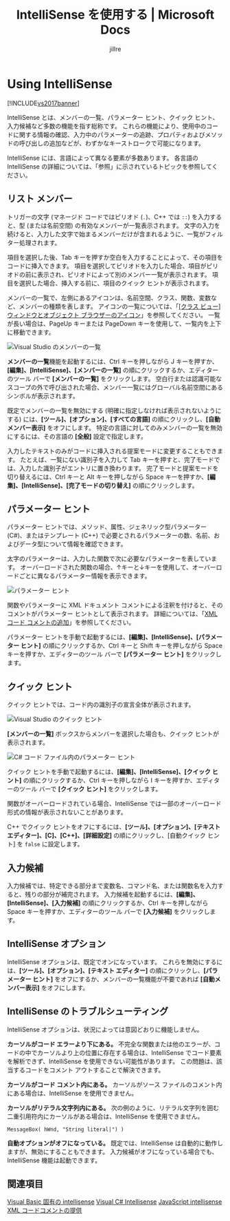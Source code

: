 ﻿---
title: IntelliSense を使用する | Microsoft Docs
ms.date: 11/15/2016
ms.prod: visual-studio-dev14
ms.technology: vs-ide-general
ms.topic: conceptual
f1_keywords:
- vc.tools.intellisense
helpviewer_keywords:
- IntelliSense, Complete Word
- IntelliSense, completion mode
- parameter information
- IntelliSense, List Members
- Quick Info
- Parameter Info
- IntelliSense [Visual Studio]
- IntelliSense, suggestion mode
- IntelliSense, Parameter Info
- IntelliSense, customizing
- Complete Word
- IntelliSense
- List Members
ms.assetid: 9fdb489b-8b46-4b92-9ccc-c8f8cc184081
caps.latest.revision: 33
author: jillre
ms.author: jillfra
manager: jillfra
ms.openlocfilehash: 735f93b2f900b8681a1e9fee490de8e4b697f9e7
ms.sourcegitcommit: a8e8f4bd5d508da34bbe9f2d4d9fa94da0539de0
ms.translationtype: MTE95
ms.contentlocale: ja-JP
ms.lasthandoff: 10/19/2019
ms.locfileid: "72656448"
---
# <a name="using-intellisense"></a>Using IntelliSense
[!INCLUDE[vs2017banner](../includes/vs2017banner.md)]

IntelliSense とは、メンバーの一覧、パラメーター ヒント、クイック ヒント、入力候補など多数の機能を指す総称です。 これらの機能により、使用中のコードに関する情報の確認、入力中のパラメーターの追跡、プロパティおよびメソッドの呼び出しの追加などが、わずかなキーストロークで可能になります。

 IntelliSense には、言語によって異なる要素が多数あります。 各言語の IntelliSense の詳細については、「参照」に示されているトピックを参照してください。

## <a name="list-members"></a>リスト メンバー
 トリガーの文字 (マネージド コードではピリオド (`.`)、C++ では `::`) を入力すると、型 (または名前空間) の有効なメンバーが一覧表示されます。 文字の入力を続けると、入力した文字で始まるメンバーだけが含まれるように、一覧がフィルター処理されます。

 項目を選択した後、Tab キーを押すか空白を入力することによって、その項目をコードに挿入できます。 項目を選択してピリオドを入力した場合、項目がピリオドの前に表示され、ピリオドによって別のメンバー一覧が表示されます。 項目を選択した場合、挿入する前に、項目のクイック ヒントが表示されます。

 メンバーの一覧で、左側にあるアイコンは、名前空間、クラス、関数、変数など、メンバーの種類を表します。 アイコンの一覧については、「[[クラス ビュー] ウィンドウとオブジェクト ブラウザーのアイコン](../ide/class-view-and-object-browser-icons.md)」を参照してください。 一覧が長い場合は、PageUp キーまたは PageDown キーを使用して、一覧内を上下に移動できます。

 ![Visual Studio のメンバーの一覧](../ide/media/vs2015-intellisense.png "|::ref1::|")

 **メンバーの一覧**機能を起動するには、Ctrl キーを押しながら J キーを押すか、**[編集]、[IntelliSense]、[メンバーの一覧]** の順にクリックするか、エディターのツール バーで **[メンバーの一覧]** をクリックします。 空白行または認識可能なスコープの外で呼び出された場合、メンバー一覧にはグローバル名前空間にあるシンボルが表示されます。

 既定でメンバーの一覧を無効にする (明確に指定しなければ表示されないようにする) には、**[ツール]、[オプション]、[すべての言語]** の順にクリックし、**[自動メンバー表示]** をオフにします。 特定の言語に対してのみメンバーの一覧を無効にするには、その言語の **[全般]** 設定で指定します。

 入力したテキストのみがコードに挿入される提案モードに変更することもできます。 たとえば、一覧にない識別子を入力して Tab キーを押すと、完了モードでは、入力した識別子がエントリに置き換わります。 完了モードと提案モードを切り替えるには、Ctrl キーと Alt キーを押しながら Space キーを押すか、**[編集]、[IntelliSense]、[完了モードの切り替え]** の順にクリックします。

## <a name="parameter-info"></a>パラメーター ヒント
 パラメーター ヒントでは、メソッド、属性、ジェネリック型パラメーター (C#)、またはテンプレート (C++) で必要とされるパラメーターの数、名前、およびデータ型について情報を確認できます。

 太字のパラメーターは、入力した関数で次に必要なパラメーターを表しています。 オーバーロードされた関数の場合、↑キーと↓キーを使用して、オーバーロードごとに異なるパラメーター情報を表示できます。

 ![パラメーター ヒント](../ide/media/vs2015-param-info.png "|::ref2::|")

 関数やパラメーターに XML ドキュメント コメントによる注釈を付けると、そのコメントがパラメーター ヒントとして表示されます。 詳細については、「[XML コード コメントの追加](../ide/supplying-xml-code-comments.md)」を参照してください。

 パラメーター ヒントを手動で起動するには、**[編集]、[IntelliSense]、[パラメーター ヒント]** の順にクリックするか、Ctrl キーと Shift キーを押しながら Space キーを押すか、エディターのツール バーで **[パラメーター ヒント]** をクリックします。

## <a name="quick-info"></a>クイック ヒント
 クイック ヒントでは、コード内の識別子の宣言全体が表示されます。

 ![Visual Studio のクイック ヒント](../ide/media/vs2015-quick-info.png "|::ref3::|")

 **[メンバーの一覧]** ボックスからメンバーを選択した場合も、クイック ヒントが表示されます。

 ![C&#35; コード ファイル内のパラメーター ヒント](../ide/media/vs2015-paraminfo.png "|::ref4::|")

 クイック ヒントを手動で起動するには、**[編集]、[IntelliSense]、[クイック ヒント]** の順にクリックするか、Ctrl キーを押しながら I キーを押すか、エディターのツール バーで **[クイック ヒント]** をクリックします。

 関数がオーバーロードされている場合、IntelliSense では一部のオーバーロード形式の情報が表示されないことがあります。

 C++ でクイック ヒントをオフにするには、**[ツール]、[オプション]、[テキスト エディター]、[C]、[C++]、[詳細設定]** の順にクリックし、[自動クイック ヒント] を `false` に設定します。

## <a name="complete-word"></a>入力候補
 入力候補では、特定できる部分まで変数名、コマンド名、または関数名を入力すると、残りの部分が補完されます。 入力候補を起動するには、**[編集]、[IntelliSense]、[入力候補]** の順にクリックするか、Ctrl キーを押しながら Space キーを押すか、エディターのツール バーで **[入力候補]** をクリックします。

## <a name="intellisense-options"></a>IntelliSense オプション
 IntelliSense オプションは、既定でオンになっています。 これらを無効にするには、**[ツール]、[オプション]、[テキスト エディター]** の順にクリックし、**[パラメーター ヒント]** をオフにするか、メンバーの一覧機能が不要であれば **[自動メンバー表示]** をオフにします。

## <a name="troubleshooting-intellisense"></a>IntelliSense のトラブルシューティング
 IntelliSense オプションは、状況によっては意図どおりに機能しません。

 **カーソルがコード エラーより下にある。** 不完全な関数または他のエラーが、コードの中でカーソルより上の位置に存在する場合は、IntelliSense でコード要素を解析できず、IntelliSense を使用できない可能性があります。 この問題は、該当するコードをコメント アウトすることで解決できます。

 **カーソルがコード コメント内にある。** カーソルがソース ファイルのコメント内にある場合は、IntelliSense を使用できません。

 **カーソルがリテラル文字列内にある。** 次の例のように、リテラル文字列を囲む二重引用符内にカーソルがある場合は、IntelliSense を使用できません。

```
MessageBox( hWnd, "String literal|") )
```

 **自動オプションがオフになっている。** 既定では、IntelliSense は自動的に動作しますが、無効にすることもできます。 入力候補がオフになっている場合でも、IntelliSense 機能は起動できます。

## <a name="see-also"></a>関連項目
 [Visual Basic 固有の intellisense](../ide/visual-basic-specific-intellisense.md) [Visual C# Intellisense](../ide/visual-csharp-intellisense.md) [JavaScript intellisense](../ide/javascript-intellisense.md) [XML コードコメントの提供](../ide/supplying-xml-code-comments.md)
